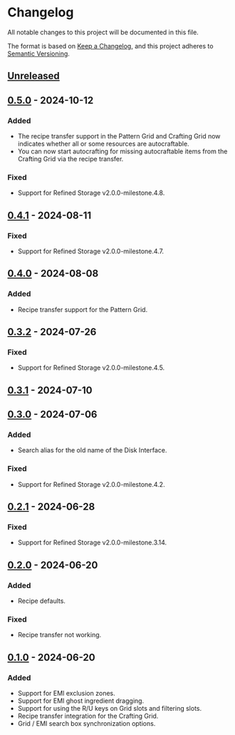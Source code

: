 # Changelog

All notable changes to this project will be documented in this file.

The format is based on [Keep a Changelog](https://keepachangelog.com/en/1.0.0/), and this project adheres
to [Semantic Versioning](https://semver.org/spec/v2.0.0.html).

## [Unreleased]

## [0.5.0] - 2024-10-12

### Added

-   The recipe transfer support in the Pattern Grid and Crafting Grid now indicates whether all or some resources are autocraftable.
-   You can now start autocrafting for missing autocraftable items from the Crafting Grid via the recipe transfer.

### Fixed

-   Support for Refined Storage v2.0.0-milestone.4.8.

## [0.4.1] - 2024-08-11

### Fixed

-   Support for Refined Storage v2.0.0-milestone.4.7.

## [0.4.0] - 2024-08-08

### Added

-   Recipe transfer support for the Pattern Grid.

## [0.3.2] - 2024-07-26

### Fixed

-   Support for Refined Storage v2.0.0-milestone.4.5.

## [0.3.1] - 2024-07-10

## [0.3.0] - 2024-07-06

### Added

-   Search alias for the old name of the Disk Interface.

### Fixed

-   Support for Refined Storage v2.0.0-milestone.4.2.

## [0.2.1] - 2024-06-28

### Fixed

-   Support for Refined Storage v2.0.0-milestone.3.14.

## [0.2.0] - 2024-06-20

### Added

-   Recipe defaults.

### Fixed

-   Recipe transfer not working.

## [0.1.0] - 2024-06-20

### Added

-   Support for EMI exclusion zones.
-   Support for EMI ghost ingredient dragging.
-   Support for using the R/U keys on Grid slots and filtering slots.
-   Recipe transfer integration for the Crafting Grid.
-   Grid / EMI search box synchronization options.

[Unreleased]: https://github.com/refinedmods/refinedstorage-emi-integration/compare/v0.5.0...HEAD

[0.5.0]: https://github.com/refinedmods/refinedstorage-emi-integration/compare/v0.4.1...v0.5.0

[0.4.1]: https://github.com/refinedmods/refinedstorage-emi-integration/compare/v0.4.0...v0.4.1

[0.4.0]: https://github.com/refinedmods/refinedstorage-emi-integration/compare/v0.3.2...v0.4.0

[0.3.2]: https://github.com/refinedmods/refinedstorage-emi-integration/compare/v0.3.1...v0.3.2

[0.3.1]: https://github.com/refinedmods/refinedstorage-emi-integration/compare/v0.3.0...v0.3.1

[0.3.0]: https://github.com/refinedmods/refinedstorage-emi-integration/compare/v0.2.1...v0.3.0

[0.2.1]: https://github.com/refinedmods/refinedstorage-emi-integration/compare/v0.2.0...v0.2.1

[0.2.0]: https://github.com/refinedmods/refinedstorage-emi-integration/compare/v0.1.0...v0.2.0

[0.1.0]: https://github.com/refinedmods/refinedstorage-emi-integration/compare/6525c5339e844996b6c2b4b3f8a9e4b65cb7de68...v0.1.0
